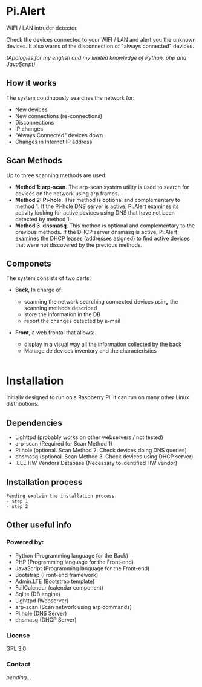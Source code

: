 # Pi.Alert
WIFI / LAN intruder detector.

Check the devices connected to your WIFI / LAN and alert you the unknown devices. It also warns of the disconnection of "always connected" devices.

*(Apologies for my english and my limited knowledge of Python, php and JavaScript)*

## How it works
The system continuously searches the network for:
- New devices
- New connections (re-connections)
- Disconnections
- IP changes
- "Always Connected" devices down
- Changes in Internet IP address

## Scan Methods
Up to three scanning methods are used:
- **Method 1: arp-scan**. The arp-scan system utility is used to search for devices on the network using arp frames.
- **Method 2: Pi-hole**. This method is optional and complementary to method 1. If the Pi-hole DNS server is active, Pi.Alert examines its activity looking for active devices using DNS that have not been detected by method 1.
- **Method 3. dnsmasq**. This method is optional and complementary to the previous methods. If the DHCP server dnsmasq is active, Pi.Alert examines the DHCP leases (addresses asigned) to find active devices that were not discovered by the previous methods.

## Componets
The system consists of two parts:

- **Back**, In charge of:
  - scanning the network searching connected devices using the scanning methods described
  - store the information in the DB
  - report the changes detected by e-mail

- **Front**, a web frontal that allows:
  - display in a visual way all the information collected by the back
  - Manage de devices inventory and the characteristics
<Image>


# Installation
Initially designed to run on a Raspberry PI, it can run on many other Linux distributions.

## Dependencies
- Lighttpd (probably works on other webservers / not tested)
- arp-scan (Required for Scan Method 1) 
- Pi.hole (optional. Scan Method 2. Check devices doing DNS queries)
- dnsmasq (optional. Scan Method 3. Check devices using DHCP server)
- IEEE HW Vendors Database (Necessary to identified HW vendor)

## Installation process
```
Pending explain the installation process
- step 1
- step 2
```

## Other useful info
### Powered by:
- Python (Programming language for the Back)
- PHP (Programming language for the Front-end)
- JavaScript (Programming language for the Front-end)
- Bootstrap (Front-end framework)
- Admin.LTE (Bootstrap template)
- FullCalendar (calendar component)
- Sqlite (DB engine)
- Lighttpd (Webserver)
- arp-scan (Scan network using arp commands)
- Pi.hole (DNS Server)
- dnsmasq (DHCP Server)

### License
GPL 3.0

### Contact
_pending..._
